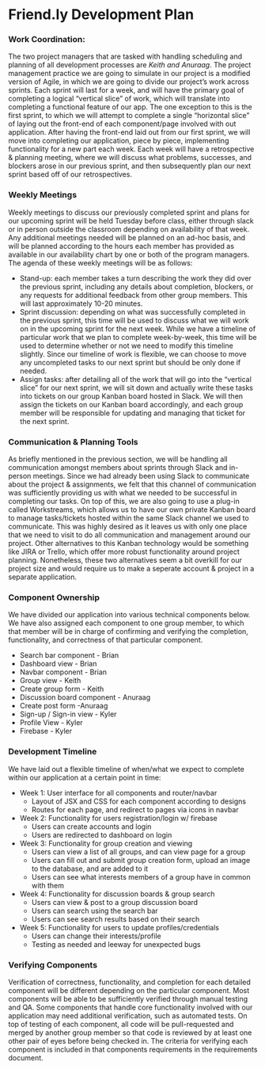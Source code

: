 # Friend.ly Development Plan

### Work Coordination:
The two project managers that are tasked with handling scheduling and planning of all development processes are *Keith and Anuraag*.
The project management practice we are going to simulate in our project is a modified version of Agile, in which we are going to divide our project’s work across sprints. Each sprint will last for a week, and will have the primary goal of completing a logical “vertical slice” of work, which will translate into completing a functional feature of our app. The one exception to this is the first sprint, to which we will attempt to complete a single “horizontal slice” of laying out the front-end of each component/page involved with out application. After having the front-end laid out from our first sprint, we will move into completing our application, piece by piece, implementing functionality for a new part each week. Each week will have a retrospective & planning meeting, where we will discuss what problems, successes, and blockers arose in our previous sprint, and then subsequently plan our next sprint based off of our retrospectives. 

### Weekly Meetings
Weekly meetings to discuss our previously completed sprint and plans for our upcoming sprint will be held Tuesday before class, either through slack or in person outside the classroom depending on availability of that week. Any additional meetings needed will be planned on an ad-hoc basis, and will be planned according to the hours each member has provided as available in our availability chart by one or both of the program managers.
The agenda of these weekly meetings will be as follows:
- Stand-up: each member takes a turn describing the work they did over the previous sprint, including any details about completion, blockers, or any requests for additional feedback from other group members. This will last approximately 10-20 minutes.
- Sprint discussion: depending on what was successfully completed in the previous sprint, this time will be used to discuss what we will work on in the upcoming sprint for the next week. While we have a timeline of particular work that we plan to complete week-by-week, this time will be used to determine whether or not we need to modify this timeline slightly. Since our timeline of work is flexible, we can choose to move any uncompleted tasks to our next sprint but should be only done if needed.
- Assign tasks: after detailing all of the work that will go into the “vertical slice” for our next sprint, we will sit down and actually write these tasks into tickets on our group Kanban board hosted in Slack. We will then assign the tickets on our Kanban board accordingly, and each group member will be responsible for updating and managing that ticket for the next sprint.

### Communication & Planning Tools
As briefly mentioned in the previous section, we will be handling all communication amongst members about sprints through Slack and in-person meetings. Since we had already been using Slack to communicate about the project & assignments, we felt that this channel of communication was sufficiently providing us with what we needed to be successful in completing our tasks. On top of this, we are also going to use a plug-in called Workstreams, which allows us to have our own private Kanban board to manage tasks/tickets hosted within the same Slack channel we used to communicate. This was highly desired as it leaves us with only one place that we need to visit to do all communication and management around our project. Other alternatives to this Kanban technology would be something like JIRA or Trello, which offer more robust functionality around project planning. Nonetheless, these two alternatives seem a bit overkill for our project size and would require us to make a seperate account & project in a separate application.

### Component Ownership
We have divided our application into various technical components below. We have also assigned each component to one group member, to which that member will be in charge of confirming and verifying the completion, functionality, and correctness of that particular component.
* Search bar component - Brian
* Dashboard view - Brian
* Navbar component - Brian
* Group view - Keith
* Create group form - Keith
* Discussion board component - Anuraag
* Create post form -Anuraag
* Sign-up / Sign-in view - Kyler
* Profile View - Kyler
* Firebase - Kyler

### Development Timeline
We have laid out a flexible timeline of when/what we expect to complete within our application at a certain point in time:
* Week 1: User interface for all components and router/navbar
    - Layout of JSX and CSS for each component according to designs
    - Routes for each page, and redirect to pages via icons in navbar
* Week 2: Functionality for users registration/login w/ firebase
    - Users can create accounts and login
    - Users are redirected to dashboard on login
* Week 3: Functionality for group creation and viewing
    - Users can view a list of all groups, and can view page for a group
    - Users can fill out and submit group creation form, upload an image to the database, and are added to it
    - Users can see what interests members of a group have in common with them
* Week 4: Functionality for discussion boards & group search
    - Users can view & post to a group discussion board
    - Users can search using the search bar
    - Users can see search results based on their search
* Week 5: Functionality for users to update profiles/credentials
    - Users can change their interests/profile
    - Testing as needed and leeway for unexpected bugs

### Verifying Components
Verification of correctness, functionality, and completion for each detailed component will be different depending on the particular component. Most components will be able to be sufficiently verified through manual testing and QA. Some components that handle core functionality involved with our application may need additional verification, such as automated tests. On top of testing of each component, all code will be pull-requested and merged by another group member so that code is reviewed by at least one other pair of eyes before being checked in. The criteria for verifying each component is included in that components requirements in the requirements document.
